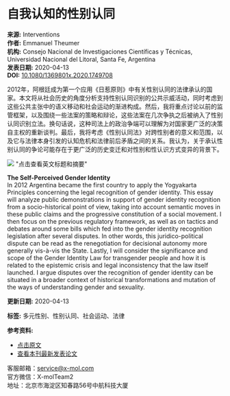 # 自我认知的性别认同

**来源:** Interventions  
**作者:** Emmanuel Theumer  
**机构:** Consejo Nacional de Investigaciones Científicas y Técnicas, Universidad Nacional del Litoral, Santa Fe, Argentina  
**发表日期:** 2020-04-13  
**DOI:** [10.1080/1369801x.2020.1749708](https://www.x-mol.com/ref/1661)  

2012年，阿根廷成为第一个应用《日惹原则》中有关性别认同的法律承认的国家。本文将从社会历史的角度分析支持性别认同识别的公共示威活动，同时考虑到这些公共主张中的语义移动和社会运动的渐进构成。然后，我将重点讨论以前的监管框架，以及围绕一些法案的策略和辩论，这些法案在几次争执之后被纳入了性别认同识别立法。换句话说，这种司法上的政治争端可以理解为对国家更广泛的决策自主权的重新谈判。最后，我将考虑《性别认同法》对跨性别者的意义和范围，以及它与法律本身引发的认知危机和法律前后矛盾之间的关系。我认为，关于承认性别认同的争论可能存在于更广泛的历史变迁和对性别和性认识方式变异的背景下。

![](https://scdn.x-mol.com/jcss/images/paperTranslation.png) "点击查看英文标题和摘要"

**The Self-Perceived Gender Identity**  
In 2012 Argentina became the first country to apply the Yogyakarta Principles concerning the legal recognition of gender identity. This essay will analyze public demonstrations in support of gender identity recognition from a socio-historical point of view, taking into account semantic moves in these public claims and the progressive constitution of a social movement. I then focus on the previous regulatory framework, as well as on tactics and debates around some bills which fed into the gender identity recognition legislation after several disputes. In other words, this juridico-political dispute can be read as the renegotiation for decisional autonomy more generally vis-à-vis the State. Lastly, I will consider the significance and scope of the Gender Identity Law for transgender people and how it is related to the epistemic crisis and legal inconsistency that the law itself launched. I argue disputes over the recognition of gender identity can be situated in a broader context of historical transformations and mutation of the ways of understanding gender and sexuality.

**更新日期:** 2020-04-13  

**标签:** 多元性别、性别认同、社会运动、法律  

**参考资料:**  
- [点击原文](https://www.x-mol.com/ref/1661)  
- [查看本刊最新发表论文](https://www.x-mol.com/ref/1661)  

客服邮箱：[service@x-mol.com](mailto:service@x-mol.com)  
官方微信：X-molTeam2  
地址：北京市海淀区知春路56号中航科技大厦  